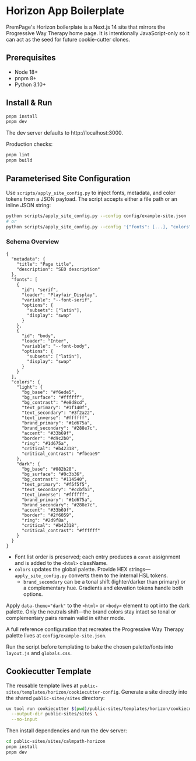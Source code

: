 # Horizon App Boilerplate

PremPage's Horizon boilerplate is a Next.js 14 site that mirrors the Progressive Way Therapy home page. It is intentionally JavaScript-only so it can act as the seed for future cookie-cutter clones.

## Prerequisites
- Node 18+
- pnpm 8+
- Python 3.10+

## Install & Run
```bash
pnpm install
pnpm dev
```
The dev server defaults to http://localhost:3000.

Production checks:
```bash
pnpm lint
pnpm build
```

## Parameterised Site Configuration
Use `scripts/apply_site_config.py` to inject fonts, metadata, and color tokens from a JSON payload. The script accepts either a file path or an inline JSON string:

```bash
python scripts/apply_site_config.py --config config/example-site.json
# or
python scripts/apply_site_config.py --config '{"fonts": [...], "colors": {...}}'
```

### Schema Overview
```jsonc
{
  "metadata": {
    "title": "Page title",
    "description": "SEO description"
  },
  "fonts": [
    {
      "id": "serif",
      "loader": "Playfair_Display",
      "variable": "--font-serif",
      "options": {
        "subsets": ["latin"],
        "display": "swap"
      }
    },
    {
      "id": "body",
      "loader": "Inter",
      "variable": "--font-body",
      "options": {
        "subsets": ["latin"],
        "display": "swap"
      }
    }
  ],
  "colors": {
    "light": {
      "bg_base": "#f6ede5",
      "bg_surface": "#ffffff",
      "bg_contrast": "#e8d8cd",
      "text_primary": "#1f140f",
      "text_secondary": "#3f2a22",
      "text_inverse": "#ffffff",
      "brand_primary": "#1d675a",
      "brand_secondary": "#288e7c",
      "accent": "#33b69f",
      "border": "#d9c2b0",
      "ring": "#1d675a",
      "critical": "#b42318",
      "critical_contrast": "#fbeae9"
    },
    "dark": {
      "bg_base": "#082b28",
      "bg_surface": "#0c3b36",
      "bg_contrast": "#114540",
      "text_primary": "#f5f5f5",
      "text_secondary": "#ccbfb3",
      "text_inverse": "#ffffff",
      "brand_primary": "#1d675a",
      "brand_secondary": "#288e7c",
      "accent": "#33b69f",
      "border": "#2f6059",
      "ring": "#2d9f8a",
      "critical": "#b42318",
      "critical_contrast": "#ffffff"
    }
  }
}
```
- Font list order is preserved; each entry produces a `const` assignment and is added to the `<html>` className.
- `colors` updates the global palette. Provide HEX strings—`apply_site_config.py` converts them to the internal HSL tokens.
  - `brand_secondary` can be a tonal shift (lighter/darker than primary) or a complementary hue. Gradients and elevation tokens handle both options.

Apply `data-theme="dark"` to the `<html>` or `<body>` element to opt into the dark palette. Only the neutrals shift—the brand colors stay intact so tonal or complementary pairs remain valid in either mode.

A full reference configuration that recreates the Progressive Way Therapy palette lives at `config/example-site.json`.

Run the script before templating to bake the chosen palette/fonts into `layout.js` and `globals.css`.

## Cookiecutter Template

The reusable template lives at `public-sites/templates/horizon/cookiecutter-config`. Generate a site directly into the shared `public-sites/sites` directory:

```bash
uv tool run cookiecutter $(pwd)/public-sites/templates/horizon/cookiecutter-config \
  --output-dir public-sites/sites \
  --no-input
```

Then install dependencies and run the dev server:

```bash
cd public-sites/sites/calmpath-horizon
pnpm install
pnpm dev
```
